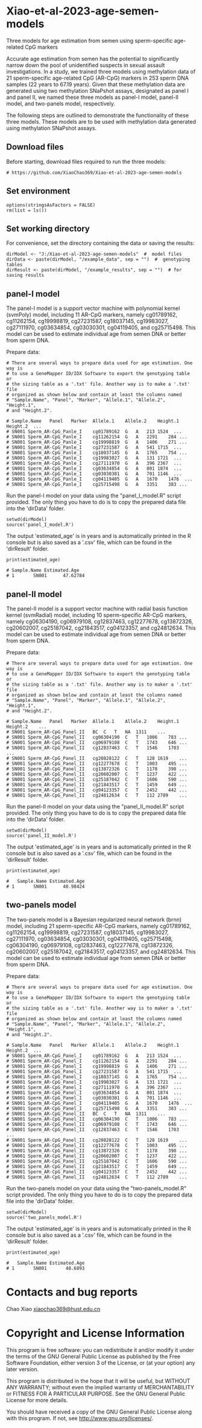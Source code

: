 # Xiao-et-al-2023-age-semen-models

Three models for age estimation from semen using sperm-specific age-related
CpG markers

Accurate age estimation from semen has the potential to significantly narrow
down the pool of unidentified suspects in sexual assault investigations. In a
study, we trained three models using methylation data of 21 sperm-specific 
age-related CpG (AR-CpG) markers in 253 sperm DNA samples (22 years to 67.19 years).
Given that these methylation data are generated using two methylation SNaPshot
assays, designated as panel I and panel II, we named these three models as
panel-I model, panel-II model, and two-panels model, respectively.

The following steps are outlined to demonstrate the functionality of these
three models. These models are to be used with methylation data generated
using methylation SNaPshot assays.

## Download files
Before starting, download files required to run the three models:
```
# https://github.com/XiaoChao369/Xiao-et-al-2023-age-semen-models
```
## Set environment
```
options(stringsAsFactors = FALSE)
rm(list = ls())
```
## Set working directory
For convenience, set the directory containing the data or saving the results:
```
dirModel <- "J:/Xiao-et-al-2023-age-semen-models"  #  model files
dirData <- paste(dirModel, "/example_data", sep = "")  #  genotyping tables
dirResult <- paste(dirModel, "/example_results", sep = "")  # for saving results
```

## panel-I model
The panel-I model is a support vector machine with polynomial kernel (svmPoly)
model, including 11 AR-CpG markers, namely cg01789162, cg11262154, cg19998819,
cg27231587, cg18037145, cg19983027, cg27111970, cg03634854, cg03030301,
cg04119405, and cg25715498. This model can be used to estimate individual age
from semen DNA or better from sperm DNA.

Prepare data:
```
# There are several ways to prepare data used for age estimation. One way is
# to use a GeneMapper ID/IDX Software to export the genotyping table or 
# the sizing table as a '.txt' file. Another way is to make a '.txt' file
# organized as shown below and contain at least the columns named 
# "Sample.Name", "Panel", "Marker", "Allele.1", "Allele.2", "Height.1", 
# and "Height.2".

# Sample.Name	Panel	Marker	Allele.1	Allele.2	Height.1	Height.2  ...
# SN001	Sperm_AR-CpG_Panle_I	cg01789162	G	A	213	1524  ...
# SN001	Sperm_AR-CpG_Panle_I	cg11262154	G	A	2291	284 ...
# SN001	Sperm_AR-CpG_Panle_I	cg19998819	G	A	1406	271 ...
# SN001	Sperm_AR-CpG_Panle_I	cg27231587	G	A	541	1715  ...
# SN001	Sperm_AR-CpG_Panle_I	cg18037145	G	A	1765	754 ...
# SN001	Sperm_AR-CpG_Panle_I	cg19983027	G	A	131	1721  ...
# SN001	Sperm_AR-CpG_Panle_I	cg27111970	G	A	396	2367  ...
# SN001	Sperm_AR-CpG_Panle_I	cg03634854	G	A	801	1874  ...
# SN001	Sperm_AR-CpG_Panle_I	cg03030301	G	A	701	1146  ...
# SN001	Sperm_AR-CpG_Panle_I	cg04119405	G	A	1670	1476  ...
# SN001	Sperm_AR-CpG_Panle_I	cg25715498	G	A	3351	383 ...
```
Run the panel-I model on your data using the "panel_I_model.R" script provided.
The only thing you have to do is to copy the prepared data file into
the 'dirData' folder.
```
setwd(dirModel)
source('panel_I_model.R')
```
The output 'estimated_age' is in years and is automatically printed in the R
console but is also saved as a '.csv' file, which can be found in the 
'dirResult' folder.
```
print(estimated_age)

# Sample.Name Estimated.Age
# 1       SN001      47.62784
```

## panel-II model
The panel-II model is a support vector machine with radial basis function
kernel (svmRadial) model, including 10 sperm-specific AR-CpG markers, namely
cg06304190, cg06979108, cg12837463, cg12277678, cg13872326,
cg20602007, cg25187042, cg21843517, cg04123357, and cg24812634. This model can
be used to estimate individual age from semen DNA or better from sperm DNA.

Prepare data:
```
# There are several ways to prepare data used for age estimation. One way is
# to use a GeneMapper ID/IDX Software to export the genotyping table or 
# the sizing table as a '.txt' file. Another way is to maker a '.txt' file
# organized as shown below and contain at least the columns named 
# "Sample.Name", "Panel", "Marker", "Allele.1", "Allele.2", "Height.1", 
# and "Height.2".

# Sample.Name	Panel	Marker	Allele.1	Allele.2	Height.1	Height.2	...
# SN001	Sperm_AR-CpG_Panel_II	BC	C	T	NA	1311	...
# SN001	Sperm_AR-CpG_Panel_II	cg06304190	C	T	1006	783	...
# SN001	Sperm_AR-CpG_Panel_II	cg06979108	C	T	1743	646	...
# SN001	Sperm_AR-CpG_Panel_II	cg12837463	C	T	1546	1703	...
# SN001	Sperm_AR-CpG_Panel_II	cg20828122	C	T	128	1619	...
# SN001	Sperm_AR-CpG_Panel_II	cg12277678	C	T	1003	495	...
# SN001	Sperm_AR-CpG_Panel_II	cg13872326	C	T	1178	398	...
# SN001	Sperm_AR-CpG_Panel_II	cg20602007	C	T	1237	422	...
# SN001	Sperm_AR-CpG_Panel_II	cg25187042	C	T	1606	590	...
# SN001	Sperm_AR-CpG_Panel_II	cg21843517	C	T	1459	649	...
# SN001	Sperm_AR-CpG_Panel_II	cg04123357	C	T	2452	442	...
# SN001	Sperm_AR-CpG_Panel_II	cg24812634	C	T	112	2789	...
```

Run the panel-II model on your data using the "panel_II_model.R" script
provided. The only thing you have to do is to copy the prepared data file into
the 'dirData' folder.
```
setwd(dirModel)
source('panel_II_model.R')
```
The output 'estimated_age' is in years and is automatically printed in the R
console but is also saved as a '.csv' file, which can be found in the 
'dirResult' folder.
```
print(estimated_age)

#   Sample.Name Estimated.Age
# 1       SN001      48.98424
```

## two-panels model
The two-panels model is a Bayesian regularized neural network (brnn) model,
including 21 sperm-specific AR-CpG markers, namely 
cg01789162, cg11262154, cg19998819, cg27231587, cg18037145, cg19983027, 
cg27111970, cg03634854, cg03030301, cg04119405, cg25715498, cg06304190, 
cg06979108, cg12837463, cg12277678, cg13872326, cg20602007, cg25187042,
cg21843517, cg04123357, and cg24812634. This model can be used to estimate 
individual age from semen DNA or better from sperm DNA.

Prepare data:
```
# There are several ways to prepare data used for age estimation. One way is
# to use a GeneMapper ID/IDX Software to export the genotyping table or 
# the sizing table as a '.txt' file. Another way is to maker a '.txt' file
# organized as shown below and contain at least the columns named 
# "Sample.Name", "Panel", "Marker", "Allele.1", "Allele.2", "Height.1", 
# and "Height.2".

# Sample.Name	Panel	Marker	Allele.1	Allele.2	Height.1	Height.2  ...
# SN001	Sperm_AR-CpG_Panel_I	cg01789162	G	A	213	1524  ...
# SN001	Sperm_AR-CpG_Panel_I	cg11262154	G	A	2291	284 ...
# SN001	Sperm_AR-CpG_Panel_I	cg19998819	G	A	1406	271 ...
# SN001	Sperm_AR-CpG_Panel_I	cg27231587	G	A	541	1715  ...
# SN001	Sperm_AR-CpG_Panel_I	cg18037145	G	A	1765	754 ...
# SN001	Sperm_AR-CpG_Panel_I	cg19983027	G	A	131	1721  ...
# SN001	Sperm_AR-CpG_Panel_I	cg27111970	G	A	396	2367  ...
# SN001	Sperm_AR-CpG_Panel_I	cg03634854	G	A	801	1874  ...
# SN001	Sperm_AR-CpG_Panel_I	cg03030301	G	A	701	1146  ...
# SN001	Sperm_AR-CpG_Panel_I	cg04119405	G	A	1670	1476  ...
# SN001	Sperm_AR-CpG_Panel_I	cg25715498	G	A	3351	383 ...
# SN001	Sperm_AR-CpG_Panel_II	BC	C	T	NA	1311	...
# SN001	Sperm_AR-CpG_Panel_II	cg06304190	C	T	1006	783	...
# SN001	Sperm_AR-CpG_Panel_II	cg06979108	C	T	1743	646	...
# SN001	Sperm_AR-CpG_Panel_II	cg12837463	C	T	1546	1703	...
# SN001	Sperm_AR-CpG_Panel_II	cg20828122	C	T	128	1619	...
# SN001	Sperm_AR-CpG_Panel_II	cg12277678	C	T	1003	495	...
# SN001	Sperm_AR-CpG_Panel_II	cg13872326	C	T	1178	398	...
# SN001	Sperm_AR-CpG_Panel_II	cg20602007	C	T	1237	422	...
# SN001	Sperm_AR-CpG_Panel_II	cg25187042	C	T	1606	590	...
# SN001	Sperm_AR-CpG_Panel_II	cg21843517	C	T	1459	649	...
# SN001	Sperm_AR-CpG_Panel_II	cg04123357	C	T	2452	442	...
# SN001	Sperm_AR-CpG_Panel_II	cg24812634	C	T	112	2789	...
```

Run the two-panels model on your data using the "two-panels_model.R" script 
provided. The only thing you have to do is to copy the prepared data file into
the 'dirData' folder.
```
setwd(dirModel)
source('two_panels_model.R')
```
The output 'estimated_age' is in years and is automatically printed in the R
console but is also saved as a '.csv' file, which can be found in the
'dirResult' folder.
```
print(estimated_age)

#   Sample.Name Estimated.Age
# 1       SN001       48.6893
```


Contacts and bug reports
========================

Chao Xiao
xiaochao369@hust.edu.cn


Copyright and License Information
=================================

This program is free software: you can redistribute it and/or modify
it under the terms of the GNU General Public License as published by
the Free Software Foundation, either version 3 of the License, or
(at your option) any later version.

This program is distributed in the hope that it will be useful,
but WITHOUT ANY WARRANTY; without even the implied warranty of
MERCHANTABILITY or FITNESS FOR A PARTICULAR PURPOSE.  See the
GNU General Public License for more details.

You should have received a copy of the GNU General Public License
along with this program.  If not, see <http://www.gnu.org/licenses/>.
